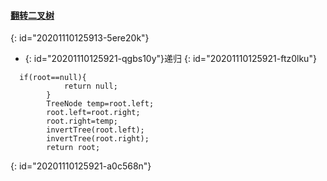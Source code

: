 #### [翻转二叉树](https://leetcode-cn.com/problems/invert-binary-tree/)
{: id="20201110125913-5ere20k"}

* {: id="20201110125921-qgbs10y"}递归
{: id="20201110125921-ftz0lku"}

```
  if(root==null){
            return null;
        }
        TreeNode temp=root.left;
        root.left=root.right;
        root.right=temp;
        invertTree(root.left);
        invertTree(root.right);
        return root;
```
{: id="20201110125921-a0c568n"}
